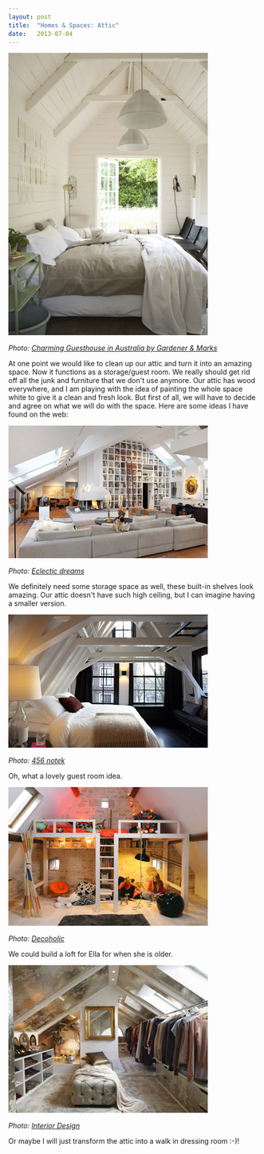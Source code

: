 ```yaml
---
layout: post
title:  "Homes & Spaces: Attic"
date:   2013-07-04
---
```


![Fresh fruit](/images/attic-guesthouse.jpg)

*Photo: [Charming Guesthouse in Australia by Gardener & Marks](http://theydesign.net/post/19949785467/charming-guesthouse-in-australia-by-gardener)*

At one point we would like to clean up our attic and turn it into an amazing space. Now it functions as a storage/guest room. We really should get rid off all the junk and furniture that we don't use anymore. Our attic has wood everywhere, and I am playing with the idea of painting the whole space white to give it a clean and fresh look. But first of all, we will have to decide and agree on what we will do with the space. Here are some ideas I have found on the web: 

![Shelves](/images/attic-shelves.jpg)

*Photo: [Eclectic dreams](http://www.desiretoinspire.net/blog/2011/3/31/eclectic-dreams.html)*

We definitely need some storage space as well, these built-in shelves look amazing. Our attic doesn't have such high ceiling, but I can imagine having a smaller version.

![Guest room](/images/attic-bedroom.jpg)

*Photo: [456 notek](http://awesomeunreality.tumblr.com/post/22243623777)*

Oh, what a lovely guest room idea.

![Loft Kids Bedroom](/images/attic-kids-bedroom.jpg)

*Photo: [Decoholic](http://decoholic.org/2013/06/09/awesome-attic-loft-kids-bedroom/)*

We could build a loft for Ella for when she is older.

![Dressing room](/images/attic-dressingroom.jpg)

*Photo: [Interior Design](http://no-place-like-home.tumblr.com/post/5392951673)*

Or maybe I will just transform the attic into a walk in dressing room :-)!
